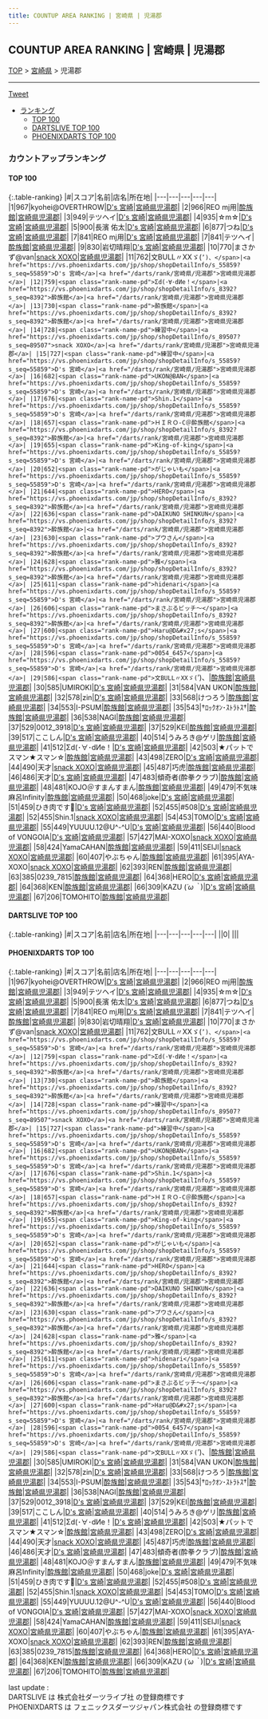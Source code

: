 ```yaml
---
title: COUNTUP AREA RANKING | 宮崎県 | 児湯郡
---
```

## COUNTUP AREA RANKING | 宮崎県 | 児湯郡

[TOP](/darts/rank/) > [宮崎県](/darts/rank/宮崎県/) > 児湯郡

___

<a href="https://twitter.com/share?ref_src=twsrc%5Etfw" data-text="COUNTUP AREA RANKING | 宮崎県児湯郡" class="twitter-share-button" data-hashtags="DARTSLIVE,PHOENIXDARTS,darts,ダーツ" data-show-count="false">Tweet</a>

* [ランキング](#カウントアップランキング)
    * [TOP 100](#top-100)
    * [DARTSLIVE TOP 100](#dartslive-top-100)
    * [PHOENIXDARTS TOP 100](#phoenixdarts-top-100)

### カウントアップランキング

#### TOP 100



{:.table-ranking}
|#|スコア|名前|店名|所在地|
|---|---|---|---|---|
|1|967|<span class="rank-name-pd">kyohei@OVERTHROW</span>|<a href="https://vs.phoenixdarts.com/jp/shop/shopDetailInfo/s_55859?s_seq=55859">D's 宮崎</a>|<a href="/darts/rank/宮崎県/児湯郡">宮崎県児湯郡</a>|
|2|966|<span class="rank-name-pd">REO mj用</span>|<a href="https://vs.phoenixdarts.com/jp/shop/shopDetailInfo/s_8392?s_seq=8392">酔族館</a>|<a href="/darts/rank/宮崎県/児湯郡">宮崎県児湯郡</a>|
|3|949|<span class="rank-name-pd">テツヘイ</span>|<a href="https://vs.phoenixdarts.com/jp/shop/shopDetailInfo/s_55859?s_seq=55859">D's 宮崎</a>|<a href="/darts/rank/宮崎県/児湯郡">宮崎県児湯郡</a>|
|4|935|<span class="rank-name-pd">☆m☆</span>|<a href="https://vs.phoenixdarts.com/jp/shop/shopDetailInfo/s_55859?s_seq=55859">D's 宮崎</a>|<a href="/darts/rank/宮崎県/児湯郡">宮崎県児湯郡</a>|
|5|900|<span class="rank-name-pd">長濱 佑太</span>|<a href="https://vs.phoenixdarts.com/jp/shop/shopDetailInfo/s_55859?s_seq=55859">D's 宮崎</a>|<a href="/darts/rank/宮崎県/児湯郡">宮崎県児湯郡</a>|
|6|877|<span class="rank-name-pd">つね</span>|<a href="https://vs.phoenixdarts.com/jp/shop/shopDetailInfo/s_55859?s_seq=55859">D's 宮崎</a>|<a href="/darts/rank/宮崎県/児湯郡">宮崎県児湯郡</a>|
|7|841|<span class="rank-name-pd">REO mj用</span>|<a href="https://vs.phoenixdarts.com/jp/shop/shopDetailInfo/s_55859?s_seq=55859">D's 宮崎</a>|<a href="/darts/rank/宮崎県/児湯郡">宮崎県児湯郡</a>|
|7|841|<span class="rank-name-pd">テツヘイ</span>|<a href="https://vs.phoenixdarts.com/jp/shop/shopDetailInfo/s_8392?s_seq=8392">酔族館</a>|<a href="/darts/rank/宮崎県/児湯郡">宮崎県児湯郡</a>|
|9|830|<span class="rank-name-pd">岩切晴翔</span>|<a href="https://vs.phoenixdarts.com/jp/shop/shopDetailInfo/s_55859?s_seq=55859">D's 宮崎</a>|<a href="/darts/rank/宮崎県/児湯郡">宮崎県児湯郡</a>|
|10|770|<span class="rank-name-pd">まさかず@van</span>|<a href="https://vs.phoenixdarts.com/jp/shop/shopDetailInfo/s_89507?s_seq=89507">snack XOXO</a>|<a href="/darts/rank/宮崎県/児湯郡">宮崎県児湯郡</a>|
|11|762|<span class="rank-name-pd">文BULL〃XXゞ(`’)、</span>|<a href="https://vs.phoenixdarts.com/jp/shop/shopDetailInfo/s_55859?s_seq=55859">D's 宮崎</a>|<a href="/darts/rank/宮崎県/児湯郡">宮崎県児湯郡</a>|
|12|759|<span class="rank-name-pd">Σd(･∀･dИе！</span>|<a href="https://vs.phoenixdarts.com/jp/shop/shopDetailInfo/s_8392?s_seq=8392">酔族館</a>|<a href="/darts/rank/宮崎県/児湯郡">宮崎県児湯郡</a>|
|13|730|<span class="rank-name-pd">酔族館</span>|<a href="https://vs.phoenixdarts.com/jp/shop/shopDetailInfo/s_8392?s_seq=8392">酔族館</a>|<a href="/darts/rank/宮崎県/児湯郡">宮崎県児湯郡</a>|
|14|728|<span class="rank-name-pd">練習中</span>|<a href="https://vs.phoenixdarts.com/jp/shop/shopDetailInfo/s_89507?s_seq=89507">snack XOXO</a>|<a href="/darts/rank/宮崎県/児湯郡">宮崎県児湯郡</a>|
|15|727|<span class="rank-name-pd">練習中</span>|<a href="https://vs.phoenixdarts.com/jp/shop/shopDetailInfo/s_55859?s_seq=55859">D's 宮崎</a>|<a href="/darts/rank/宮崎県/児湯郡">宮崎県児湯郡</a>|
|16|682|<span class="rank-name-pd">UKON@BAN</span>|<a href="https://vs.phoenixdarts.com/jp/shop/shopDetailInfo/s_55859?s_seq=55859">D's 宮崎</a>|<a href="/darts/rank/宮崎県/児湯郡">宮崎県児湯郡</a>|
|17|676|<span class="rank-name-pd">Shin.1</span>|<a href="https://vs.phoenixdarts.com/jp/shop/shopDetailInfo/s_55859?s_seq=55859">D's 宮崎</a>|<a href="/darts/rank/宮崎県/児湯郡">宮崎県児湯郡</a>|
|18|657|<span class="rank-name-pd">ＨＩＲＯ-С＠酔族館</span>|<a href="https://vs.phoenixdarts.com/jp/shop/shopDetailInfo/s_8392?s_seq=8392">酔族館</a>|<a href="/darts/rank/宮崎県/児湯郡">宮崎県児湯郡</a>|
|19|655|<span class="rank-name-pd">King-of-king</span>|<a href="https://vs.phoenixdarts.com/jp/shop/shopDetailInfo/s_55859?s_seq=55859">D's 宮崎</a>|<a href="/darts/rank/宮崎県/児湯郡">宮崎県児湯郡</a>|
|20|652|<span class="rank-name-pd">がじゃいも</span>|<a href="https://vs.phoenixdarts.com/jp/shop/shopDetailInfo/s_55859?s_seq=55859">D's 宮崎</a>|<a href="/darts/rank/宮崎県/児湯郡">宮崎県児湯郡</a>|
|21|644|<span class="rank-name-pd">HERO</span>|<a href="https://vs.phoenixdarts.com/jp/shop/shopDetailInfo/s_8392?s_seq=8392">酔族館</a>|<a href="/darts/rank/宮崎県/児湯郡">宮崎県児湯郡</a>|
|22|636|<span class="rank-name-pd">DAIKUNO SHINKUN</span>|<a href="https://vs.phoenixdarts.com/jp/shop/shopDetailInfo/s_8392?s_seq=8392">酔族館</a>|<a href="/darts/rank/宮崎県/児湯郡">宮崎県児湯郡</a>|
|23|630|<span class="rank-name-pd">プウさん</span>|<a href="https://vs.phoenixdarts.com/jp/shop/shopDetailInfo/s_8392?s_seq=8392">酔族館</a>|<a href="/darts/rank/宮崎県/児湯郡">宮崎県児湯郡</a>|
|24|628|<span class="rank-name-pd">雅</span>|<a href="https://vs.phoenixdarts.com/jp/shop/shopDetailInfo/s_8392?s_seq=8392">酔族館</a>|<a href="/darts/rank/宮崎県/児湯郡">宮崎県児湯郡</a>|
|25|611|<span class="rank-name-pd">hidenari</span>|<a href="https://vs.phoenixdarts.com/jp/shop/shopDetailInfo/s_55859?s_seq=55859">D's 宮崎</a>|<a href="/darts/rank/宮崎県/児湯郡">宮崎県児湯郡</a>|
|26|606|<span class="rank-name-pd">まさぶるビッチ～</span>|<a href="https://vs.phoenixdarts.com/jp/shop/shopDetailInfo/s_8392?s_seq=8392">酔族館</a>|<a href="/darts/rank/宮崎県/児湯郡">宮崎県児湯郡</a>|
|27|600|<span class="rank-name-pd">Haru@D&#x27;s</span>|<a href="https://vs.phoenixdarts.com/jp/shop/shopDetailInfo/s_55859?s_seq=55859">D's 宮崎</a>|<a href="/darts/rank/宮崎県/児湯郡">宮崎県児湯郡</a>|
|28|596|<span class="rank-name-pd">0054_6457</span>|<a href="https://vs.phoenixdarts.com/jp/shop/shopDetailInfo/s_55859?s_seq=55859">D's 宮崎</a>|<a href="/darts/rank/宮崎県/児湯郡">宮崎県児湯郡</a>|
|29|586|<span class="rank-name-pd">文BULL〃XXゞ(`’)、</span>|<a href="https://vs.phoenixdarts.com/jp/shop/shopDetailInfo/s_8392?s_seq=8392">酔族館</a>|<a href="/darts/rank/宮崎県/児湯郡">宮崎県児湯郡</a>|
|30|585|<span class="rank-name-pd">UMIROKI</span>|<a href="https://vs.phoenixdarts.com/jp/shop/shopDetailInfo/s_55859?s_seq=55859">D's 宮崎</a>|<a href="/darts/rank/宮崎県/児湯郡">宮崎県児湯郡</a>|
|31|584|<span class="rank-name-pd">VAN UKON</span>|<a href="https://vs.phoenixdarts.com/jp/shop/shopDetailInfo/s_8392?s_seq=8392">酔族館</a>|<a href="/darts/rank/宮崎県/児湯郡">宮崎県児湯郡</a>|
|32|578|<span class="rank-name-pd">zin</span>|<a href="https://vs.phoenixdarts.com/jp/shop/shopDetailInfo/s_55859?s_seq=55859">D's 宮崎</a>|<a href="/darts/rank/宮崎県/児湯郡">宮崎県児湯郡</a>|
|33|568|<span class="rank-name-pd">けつろう</span>|<a href="https://vs.phoenixdarts.com/jp/shop/shopDetailInfo/s_8392?s_seq=8392">酔族館</a>|<a href="/darts/rank/宮崎県/児湯郡">宮崎県児湯郡</a>|
|34|553|<span class="rank-name-pd">I-PSUM</span>|<a href="https://vs.phoenixdarts.com/jp/shop/shopDetailInfo/s_8392?s_seq=8392">酔族館</a>|<a href="/darts/rank/宮崎県/児湯郡">宮崎県児湯郡</a>|
|35|543|<span class="rank-name-pd">†ﾛｯｸｵﾝ･ｽﾄﾗﾄｽ†</span>|<a href="https://vs.phoenixdarts.com/jp/shop/shopDetailInfo/s_8392?s_seq=8392">酔族館</a>|<a href="/darts/rank/宮崎県/児湯郡">宮崎県児湯郡</a>|
|36|538|<span class="rank-name-pd">NAGI</span>|<a href="https://vs.phoenixdarts.com/jp/shop/shopDetailInfo/s_8392?s_seq=8392">酔族館</a>|<a href="/darts/rank/宮崎県/児湯郡">宮崎県児湯郡</a>|
|37|529|<span class="rank-name-pd">0012_3918</span>|<a href="https://vs.phoenixdarts.com/jp/shop/shopDetailInfo/s_55859?s_seq=55859">D's 宮崎</a>|<a href="/darts/rank/宮崎県/児湯郡">宮崎県児湯郡</a>|
|37|529|<span class="rank-name-pd">KEI</span>|<a href="https://vs.phoenixdarts.com/jp/shop/shopDetailInfo/s_8392?s_seq=8392">酔族館</a>|<a href="/darts/rank/宮崎県/児湯郡">宮崎県児湯郡</a>|
|39|517|<span class="rank-name-pd">ここしん</span>|<a href="https://vs.phoenixdarts.com/jp/shop/shopDetailInfo/s_55859?s_seq=55859">D's 宮崎</a>|<a href="/darts/rank/宮崎県/児湯郡">宮崎県児湯郡</a>|
|40|514|<span class="rank-name-pd">うみろき@ゲリ</span>|<a href="https://vs.phoenixdarts.com/jp/shop/shopDetailInfo/s_8392?s_seq=8392">酔族館</a>|<a href="/darts/rank/宮崎県/児湯郡">宮崎県児湯郡</a>|
|41|512|<span class="rank-name-pd">Σd(･∀･dИе！</span>|<a href="https://vs.phoenixdarts.com/jp/shop/shopDetailInfo/s_55859?s_seq=55859">D's 宮崎</a>|<a href="/darts/rank/宮崎県/児湯郡">宮崎県児湯郡</a>|
|42|503|<span class="rank-name-pd">★パットでスマン★スマン☆</span>|<a href="https://vs.phoenixdarts.com/jp/shop/shopDetailInfo/s_8392?s_seq=8392">酔族館</a>|<a href="/darts/rank/宮崎県/児湯郡">宮崎県児湯郡</a>|
|43|498|<span class="rank-name-pd">ZERO</span>|<a href="https://vs.phoenixdarts.com/jp/shop/shopDetailInfo/s_55859?s_seq=55859">D's 宮崎</a>|<a href="/darts/rank/宮崎県/児湯郡">宮崎県児湯郡</a>|
|44|490|<span class="rank-name-pd">天才</span>|<a href="https://vs.phoenixdarts.com/jp/shop/shopDetailInfo/s_89507?s_seq=89507">snack XOXO</a>|<a href="/darts/rank/宮崎県/児湯郡">宮崎県児湯郡</a>|
|45|487|<span class="rank-name-pd">巧虎</span>|<a href="https://vs.phoenixdarts.com/jp/shop/shopDetailInfo/s_8392?s_seq=8392">酔族館</a>|<a href="/darts/rank/宮崎県/児湯郡">宮崎県児湯郡</a>|
|46|486|<span class="rank-name-pd">天才</span>|<a href="https://vs.phoenixdarts.com/jp/shop/shopDetailInfo/s_55859?s_seq=55859">D's 宮崎</a>|<a href="/darts/rank/宮崎県/児湯郡">宮崎県児湯郡</a>|
|47|483|<span class="rank-name-pd">傾奇者(酔拳クラブ)</span>|<a href="https://vs.phoenixdarts.com/jp/shop/shopDetailInfo/s_8392?s_seq=8392">酔族館</a>|<a href="/darts/rank/宮崎県/児湯郡">宮崎県児湯郡</a>|
|48|481|<span class="rank-name-pd">KOJO＠すまんすまん</span>|<a href="https://vs.phoenixdarts.com/jp/shop/shopDetailInfo/s_8392?s_seq=8392">酔族館</a>|<a href="/darts/rank/宮崎県/児湯郡">宮崎県児湯郡</a>|
|49|479|<span class="rank-name-pd">不気味麻呂Infinity</span>|<a href="https://vs.phoenixdarts.com/jp/shop/shopDetailInfo/s_8392?s_seq=8392">酔族館</a>|<a href="/darts/rank/宮崎県/児湯郡">宮崎県児湯郡</a>|
|50|468|<span class="rank-name-pd">joke</span>|<a href="https://vs.phoenixdarts.com/jp/shop/shopDetailInfo/s_55859?s_seq=55859">D's 宮崎</a>|<a href="/darts/rank/宮崎県/児湯郡">宮崎県児湯郡</a>|
|51|459|<span class="rank-name-pd">ひき肉です🥹</span>|<a href="https://vs.phoenixdarts.com/jp/shop/shopDetailInfo/s_55859?s_seq=55859">D's 宮崎</a>|<a href="/darts/rank/宮崎県/児湯郡">宮崎県児湯郡</a>|
|52|455|<span class="rank-name-pd">#508</span>|<a href="https://vs.phoenixdarts.com/jp/shop/shopDetailInfo/s_55859?s_seq=55859">D's 宮崎</a>|<a href="/darts/rank/宮崎県/児湯郡">宮崎県児湯郡</a>|
|52|455|<span class="rank-name-pd">Shin.1</span>|<a href="https://vs.phoenixdarts.com/jp/shop/shopDetailInfo/s_89507?s_seq=89507">snack XOXO</a>|<a href="/darts/rank/宮崎県/児湯郡">宮崎県児湯郡</a>|
|54|453|<span class="rank-name-pd">T0MO</span>|<a href="https://vs.phoenixdarts.com/jp/shop/shopDetailInfo/s_55859?s_seq=55859">D's 宮崎</a>|<a href="/darts/rank/宮崎県/児湯郡">宮崎県児湯郡</a>|
|55|449|<span class="rank-name-pd">YUUUU.12@U^-^U</span>|<a href="https://vs.phoenixdarts.com/jp/shop/shopDetailInfo/s_55859?s_seq=55859">D's 宮崎</a>|<a href="/darts/rank/宮崎県/児湯郡">宮崎県児湯郡</a>|
|56|440|<span class="rank-name-pd">Blood of VONGOIA</span>|<a href="https://vs.phoenixdarts.com/jp/shop/shopDetailInfo/s_55859?s_seq=55859">D's 宮崎</a>|<a href="/darts/rank/宮崎県/児湯郡">宮崎県児湯郡</a>|
|57|427|<span class="rank-name-pd">MAI-XOXO</span>|<a href="https://vs.phoenixdarts.com/jp/shop/shopDetailInfo/s_89507?s_seq=89507">snack XOXO</a>|<a href="/darts/rank/宮崎県/児湯郡">宮崎県児湯郡</a>|
|58|424|<span class="rank-name-pd">YamaCAHAN</span>|<a href="https://vs.phoenixdarts.com/jp/shop/shopDetailInfo/s_8392?s_seq=8392">酔族館</a>|<a href="/darts/rank/宮崎県/児湯郡">宮崎県児湯郡</a>|
|59|411|<span class="rank-name-pd">SEIJI</span>|<a href="https://vs.phoenixdarts.com/jp/shop/shopDetailInfo/s_89507?s_seq=89507">snack XOXO</a>|<a href="/darts/rank/宮崎県/児湯郡">宮崎県児湯郡</a>|
|60|407|<span class="rank-name-pd">やぶちゃん</span>|<a href="https://vs.phoenixdarts.com/jp/shop/shopDetailInfo/s_8392?s_seq=8392">酔族館</a>|<a href="/darts/rank/宮崎県/児湯郡">宮崎県児湯郡</a>|
|61|395|<span class="rank-name-pd">AYA-XOXO</span>|<a href="https://vs.phoenixdarts.com/jp/shop/shopDetailInfo/s_89507?s_seq=89507">snack XOXO</a>|<a href="/darts/rank/宮崎県/児湯郡">宮崎県児湯郡</a>|
|62|393|<span class="rank-name-pd">REN</span>|<a href="https://vs.phoenixdarts.com/jp/shop/shopDetailInfo/s_8392?s_seq=8392">酔族館</a>|<a href="/darts/rank/宮崎県/児湯郡">宮崎県児湯郡</a>|
|63|385|<span class="rank-name-pd">0239_7815</span>|<a href="https://vs.phoenixdarts.com/jp/shop/shopDetailInfo/s_8392?s_seq=8392">酔族館</a>|<a href="/darts/rank/宮崎県/児湯郡">宮崎県児湯郡</a>|
|64|368|<span class="rank-name-pd">HERO</span>|<a href="https://vs.phoenixdarts.com/jp/shop/shopDetailInfo/s_55859?s_seq=55859">D's 宮崎</a>|<a href="/darts/rank/宮崎県/児湯郡">宮崎県児湯郡</a>|
|64|368|<span class="rank-name-pd">KEN</span>|<a href="https://vs.phoenixdarts.com/jp/shop/shopDetailInfo/s_8392?s_seq=8392">酔族館</a>|<a href="/darts/rank/宮崎県/児湯郡">宮崎県児湯郡</a>|
|66|309|<span class="rank-name-pd">KAZU (*´ω｀*)</span>|<a href="https://vs.phoenixdarts.com/jp/shop/shopDetailInfo/s_55859?s_seq=55859">D's 宮崎</a>|<a href="/darts/rank/宮崎県/児湯郡">宮崎県児湯郡</a>|
|67|206|<span class="rank-name-pd">TOMOHITO</span>|<a href="https://vs.phoenixdarts.com/jp/shop/shopDetailInfo/s_8392?s_seq=8392">酔族館</a>|<a href="/darts/rank/宮崎県/児湯郡">宮崎県児湯郡</a>|


#### DARTSLIVE TOP 100



{:.table-ranking}
|#|スコア|名前|店名|所在地|
|---|---|---|---|---|
||0|<span class="rank-name-dl"> </span>|<a href=""></a>|<a href="/darts/rank//"></a>|


#### PHOENIXDARTS TOP 100



{:.table-ranking}
|#|スコア|名前|店名|所在地|
|---|---|---|---|---|
|1|967|<span class="rank-name-pd">kyohei@OVERTHROW</span>|<a href="https://vs.phoenixdarts.com/jp/shop/shopDetailInfo/s_55859?s_seq=55859">D's 宮崎</a>|<a href="/darts/rank/宮崎県/児湯郡">宮崎県児湯郡</a>|
|2|966|<span class="rank-name-pd">REO mj用</span>|<a href="https://vs.phoenixdarts.com/jp/shop/shopDetailInfo/s_8392?s_seq=8392">酔族館</a>|<a href="/darts/rank/宮崎県/児湯郡">宮崎県児湯郡</a>|
|3|949|<span class="rank-name-pd">テツヘイ</span>|<a href="https://vs.phoenixdarts.com/jp/shop/shopDetailInfo/s_55859?s_seq=55859">D's 宮崎</a>|<a href="/darts/rank/宮崎県/児湯郡">宮崎県児湯郡</a>|
|4|935|<span class="rank-name-pd">☆m☆</span>|<a href="https://vs.phoenixdarts.com/jp/shop/shopDetailInfo/s_55859?s_seq=55859">D's 宮崎</a>|<a href="/darts/rank/宮崎県/児湯郡">宮崎県児湯郡</a>|
|5|900|<span class="rank-name-pd">長濱 佑太</span>|<a href="https://vs.phoenixdarts.com/jp/shop/shopDetailInfo/s_55859?s_seq=55859">D's 宮崎</a>|<a href="/darts/rank/宮崎県/児湯郡">宮崎県児湯郡</a>|
|6|877|<span class="rank-name-pd">つね</span>|<a href="https://vs.phoenixdarts.com/jp/shop/shopDetailInfo/s_55859?s_seq=55859">D's 宮崎</a>|<a href="/darts/rank/宮崎県/児湯郡">宮崎県児湯郡</a>|
|7|841|<span class="rank-name-pd">REO mj用</span>|<a href="https://vs.phoenixdarts.com/jp/shop/shopDetailInfo/s_55859?s_seq=55859">D's 宮崎</a>|<a href="/darts/rank/宮崎県/児湯郡">宮崎県児湯郡</a>|
|7|841|<span class="rank-name-pd">テツヘイ</span>|<a href="https://vs.phoenixdarts.com/jp/shop/shopDetailInfo/s_8392?s_seq=8392">酔族館</a>|<a href="/darts/rank/宮崎県/児湯郡">宮崎県児湯郡</a>|
|9|830|<span class="rank-name-pd">岩切晴翔</span>|<a href="https://vs.phoenixdarts.com/jp/shop/shopDetailInfo/s_55859?s_seq=55859">D's 宮崎</a>|<a href="/darts/rank/宮崎県/児湯郡">宮崎県児湯郡</a>|
|10|770|<span class="rank-name-pd">まさかず@van</span>|<a href="https://vs.phoenixdarts.com/jp/shop/shopDetailInfo/s_89507?s_seq=89507">snack XOXO</a>|<a href="/darts/rank/宮崎県/児湯郡">宮崎県児湯郡</a>|
|11|762|<span class="rank-name-pd">文BULL〃XXゞ(`’)、</span>|<a href="https://vs.phoenixdarts.com/jp/shop/shopDetailInfo/s_55859?s_seq=55859">D's 宮崎</a>|<a href="/darts/rank/宮崎県/児湯郡">宮崎県児湯郡</a>|
|12|759|<span class="rank-name-pd">Σd(･∀･dИе！</span>|<a href="https://vs.phoenixdarts.com/jp/shop/shopDetailInfo/s_8392?s_seq=8392">酔族館</a>|<a href="/darts/rank/宮崎県/児湯郡">宮崎県児湯郡</a>|
|13|730|<span class="rank-name-pd">酔族館</span>|<a href="https://vs.phoenixdarts.com/jp/shop/shopDetailInfo/s_8392?s_seq=8392">酔族館</a>|<a href="/darts/rank/宮崎県/児湯郡">宮崎県児湯郡</a>|
|14|728|<span class="rank-name-pd">練習中</span>|<a href="https://vs.phoenixdarts.com/jp/shop/shopDetailInfo/s_89507?s_seq=89507">snack XOXO</a>|<a href="/darts/rank/宮崎県/児湯郡">宮崎県児湯郡</a>|
|15|727|<span class="rank-name-pd">練習中</span>|<a href="https://vs.phoenixdarts.com/jp/shop/shopDetailInfo/s_55859?s_seq=55859">D's 宮崎</a>|<a href="/darts/rank/宮崎県/児湯郡">宮崎県児湯郡</a>|
|16|682|<span class="rank-name-pd">UKON@BAN</span>|<a href="https://vs.phoenixdarts.com/jp/shop/shopDetailInfo/s_55859?s_seq=55859">D's 宮崎</a>|<a href="/darts/rank/宮崎県/児湯郡">宮崎県児湯郡</a>|
|17|676|<span class="rank-name-pd">Shin.1</span>|<a href="https://vs.phoenixdarts.com/jp/shop/shopDetailInfo/s_55859?s_seq=55859">D's 宮崎</a>|<a href="/darts/rank/宮崎県/児湯郡">宮崎県児湯郡</a>|
|18|657|<span class="rank-name-pd">ＨＩＲＯ-С＠酔族館</span>|<a href="https://vs.phoenixdarts.com/jp/shop/shopDetailInfo/s_8392?s_seq=8392">酔族館</a>|<a href="/darts/rank/宮崎県/児湯郡">宮崎県児湯郡</a>|
|19|655|<span class="rank-name-pd">King-of-king</span>|<a href="https://vs.phoenixdarts.com/jp/shop/shopDetailInfo/s_55859?s_seq=55859">D's 宮崎</a>|<a href="/darts/rank/宮崎県/児湯郡">宮崎県児湯郡</a>|
|20|652|<span class="rank-name-pd">がじゃいも</span>|<a href="https://vs.phoenixdarts.com/jp/shop/shopDetailInfo/s_55859?s_seq=55859">D's 宮崎</a>|<a href="/darts/rank/宮崎県/児湯郡">宮崎県児湯郡</a>|
|21|644|<span class="rank-name-pd">HERO</span>|<a href="https://vs.phoenixdarts.com/jp/shop/shopDetailInfo/s_8392?s_seq=8392">酔族館</a>|<a href="/darts/rank/宮崎県/児湯郡">宮崎県児湯郡</a>|
|22|636|<span class="rank-name-pd">DAIKUNO SHINKUN</span>|<a href="https://vs.phoenixdarts.com/jp/shop/shopDetailInfo/s_8392?s_seq=8392">酔族館</a>|<a href="/darts/rank/宮崎県/児湯郡">宮崎県児湯郡</a>|
|23|630|<span class="rank-name-pd">プウさん</span>|<a href="https://vs.phoenixdarts.com/jp/shop/shopDetailInfo/s_8392?s_seq=8392">酔族館</a>|<a href="/darts/rank/宮崎県/児湯郡">宮崎県児湯郡</a>|
|24|628|<span class="rank-name-pd">雅</span>|<a href="https://vs.phoenixdarts.com/jp/shop/shopDetailInfo/s_8392?s_seq=8392">酔族館</a>|<a href="/darts/rank/宮崎県/児湯郡">宮崎県児湯郡</a>|
|25|611|<span class="rank-name-pd">hidenari</span>|<a href="https://vs.phoenixdarts.com/jp/shop/shopDetailInfo/s_55859?s_seq=55859">D's 宮崎</a>|<a href="/darts/rank/宮崎県/児湯郡">宮崎県児湯郡</a>|
|26|606|<span class="rank-name-pd">まさぶるビッチ～</span>|<a href="https://vs.phoenixdarts.com/jp/shop/shopDetailInfo/s_8392?s_seq=8392">酔族館</a>|<a href="/darts/rank/宮崎県/児湯郡">宮崎県児湯郡</a>|
|27|600|<span class="rank-name-pd">Haru@D&#x27;s</span>|<a href="https://vs.phoenixdarts.com/jp/shop/shopDetailInfo/s_55859?s_seq=55859">D's 宮崎</a>|<a href="/darts/rank/宮崎県/児湯郡">宮崎県児湯郡</a>|
|28|596|<span class="rank-name-pd">0054_6457</span>|<a href="https://vs.phoenixdarts.com/jp/shop/shopDetailInfo/s_55859?s_seq=55859">D's 宮崎</a>|<a href="/darts/rank/宮崎県/児湯郡">宮崎県児湯郡</a>|
|29|586|<span class="rank-name-pd">文BULL〃XXゞ(`’)、</span>|<a href="https://vs.phoenixdarts.com/jp/shop/shopDetailInfo/s_8392?s_seq=8392">酔族館</a>|<a href="/darts/rank/宮崎県/児湯郡">宮崎県児湯郡</a>|
|30|585|<span class="rank-name-pd">UMIROKI</span>|<a href="https://vs.phoenixdarts.com/jp/shop/shopDetailInfo/s_55859?s_seq=55859">D's 宮崎</a>|<a href="/darts/rank/宮崎県/児湯郡">宮崎県児湯郡</a>|
|31|584|<span class="rank-name-pd">VAN UKON</span>|<a href="https://vs.phoenixdarts.com/jp/shop/shopDetailInfo/s_8392?s_seq=8392">酔族館</a>|<a href="/darts/rank/宮崎県/児湯郡">宮崎県児湯郡</a>|
|32|578|<span class="rank-name-pd">zin</span>|<a href="https://vs.phoenixdarts.com/jp/shop/shopDetailInfo/s_55859?s_seq=55859">D's 宮崎</a>|<a href="/darts/rank/宮崎県/児湯郡">宮崎県児湯郡</a>|
|33|568|<span class="rank-name-pd">けつろう</span>|<a href="https://vs.phoenixdarts.com/jp/shop/shopDetailInfo/s_8392?s_seq=8392">酔族館</a>|<a href="/darts/rank/宮崎県/児湯郡">宮崎県児湯郡</a>|
|34|553|<span class="rank-name-pd">I-PSUM</span>|<a href="https://vs.phoenixdarts.com/jp/shop/shopDetailInfo/s_8392?s_seq=8392">酔族館</a>|<a href="/darts/rank/宮崎県/児湯郡">宮崎県児湯郡</a>|
|35|543|<span class="rank-name-pd">†ﾛｯｸｵﾝ･ｽﾄﾗﾄｽ†</span>|<a href="https://vs.phoenixdarts.com/jp/shop/shopDetailInfo/s_8392?s_seq=8392">酔族館</a>|<a href="/darts/rank/宮崎県/児湯郡">宮崎県児湯郡</a>|
|36|538|<span class="rank-name-pd">NAGI</span>|<a href="https://vs.phoenixdarts.com/jp/shop/shopDetailInfo/s_8392?s_seq=8392">酔族館</a>|<a href="/darts/rank/宮崎県/児湯郡">宮崎県児湯郡</a>|
|37|529|<span class="rank-name-pd">0012_3918</span>|<a href="https://vs.phoenixdarts.com/jp/shop/shopDetailInfo/s_55859?s_seq=55859">D's 宮崎</a>|<a href="/darts/rank/宮崎県/児湯郡">宮崎県児湯郡</a>|
|37|529|<span class="rank-name-pd">KEI</span>|<a href="https://vs.phoenixdarts.com/jp/shop/shopDetailInfo/s_8392?s_seq=8392">酔族館</a>|<a href="/darts/rank/宮崎県/児湯郡">宮崎県児湯郡</a>|
|39|517|<span class="rank-name-pd">ここしん</span>|<a href="https://vs.phoenixdarts.com/jp/shop/shopDetailInfo/s_55859?s_seq=55859">D's 宮崎</a>|<a href="/darts/rank/宮崎県/児湯郡">宮崎県児湯郡</a>|
|40|514|<span class="rank-name-pd">うみろき@ゲリ</span>|<a href="https://vs.phoenixdarts.com/jp/shop/shopDetailInfo/s_8392?s_seq=8392">酔族館</a>|<a href="/darts/rank/宮崎県/児湯郡">宮崎県児湯郡</a>|
|41|512|<span class="rank-name-pd">Σd(･∀･dИе！</span>|<a href="https://vs.phoenixdarts.com/jp/shop/shopDetailInfo/s_55859?s_seq=55859">D's 宮崎</a>|<a href="/darts/rank/宮崎県/児湯郡">宮崎県児湯郡</a>|
|42|503|<span class="rank-name-pd">★パットでスマン★スマン☆</span>|<a href="https://vs.phoenixdarts.com/jp/shop/shopDetailInfo/s_8392?s_seq=8392">酔族館</a>|<a href="/darts/rank/宮崎県/児湯郡">宮崎県児湯郡</a>|
|43|498|<span class="rank-name-pd">ZERO</span>|<a href="https://vs.phoenixdarts.com/jp/shop/shopDetailInfo/s_55859?s_seq=55859">D's 宮崎</a>|<a href="/darts/rank/宮崎県/児湯郡">宮崎県児湯郡</a>|
|44|490|<span class="rank-name-pd">天才</span>|<a href="https://vs.phoenixdarts.com/jp/shop/shopDetailInfo/s_89507?s_seq=89507">snack XOXO</a>|<a href="/darts/rank/宮崎県/児湯郡">宮崎県児湯郡</a>|
|45|487|<span class="rank-name-pd">巧虎</span>|<a href="https://vs.phoenixdarts.com/jp/shop/shopDetailInfo/s_8392?s_seq=8392">酔族館</a>|<a href="/darts/rank/宮崎県/児湯郡">宮崎県児湯郡</a>|
|46|486|<span class="rank-name-pd">天才</span>|<a href="https://vs.phoenixdarts.com/jp/shop/shopDetailInfo/s_55859?s_seq=55859">D's 宮崎</a>|<a href="/darts/rank/宮崎県/児湯郡">宮崎県児湯郡</a>|
|47|483|<span class="rank-name-pd">傾奇者(酔拳クラブ)</span>|<a href="https://vs.phoenixdarts.com/jp/shop/shopDetailInfo/s_8392?s_seq=8392">酔族館</a>|<a href="/darts/rank/宮崎県/児湯郡">宮崎県児湯郡</a>|
|48|481|<span class="rank-name-pd">KOJO＠すまんすまん</span>|<a href="https://vs.phoenixdarts.com/jp/shop/shopDetailInfo/s_8392?s_seq=8392">酔族館</a>|<a href="/darts/rank/宮崎県/児湯郡">宮崎県児湯郡</a>|
|49|479|<span class="rank-name-pd">不気味麻呂Infinity</span>|<a href="https://vs.phoenixdarts.com/jp/shop/shopDetailInfo/s_8392?s_seq=8392">酔族館</a>|<a href="/darts/rank/宮崎県/児湯郡">宮崎県児湯郡</a>|
|50|468|<span class="rank-name-pd">joke</span>|<a href="https://vs.phoenixdarts.com/jp/shop/shopDetailInfo/s_55859?s_seq=55859">D's 宮崎</a>|<a href="/darts/rank/宮崎県/児湯郡">宮崎県児湯郡</a>|
|51|459|<span class="rank-name-pd">ひき肉です🥹</span>|<a href="https://vs.phoenixdarts.com/jp/shop/shopDetailInfo/s_55859?s_seq=55859">D's 宮崎</a>|<a href="/darts/rank/宮崎県/児湯郡">宮崎県児湯郡</a>|
|52|455|<span class="rank-name-pd">#508</span>|<a href="https://vs.phoenixdarts.com/jp/shop/shopDetailInfo/s_55859?s_seq=55859">D's 宮崎</a>|<a href="/darts/rank/宮崎県/児湯郡">宮崎県児湯郡</a>|
|52|455|<span class="rank-name-pd">Shin.1</span>|<a href="https://vs.phoenixdarts.com/jp/shop/shopDetailInfo/s_89507?s_seq=89507">snack XOXO</a>|<a href="/darts/rank/宮崎県/児湯郡">宮崎県児湯郡</a>|
|54|453|<span class="rank-name-pd">T0MO</span>|<a href="https://vs.phoenixdarts.com/jp/shop/shopDetailInfo/s_55859?s_seq=55859">D's 宮崎</a>|<a href="/darts/rank/宮崎県/児湯郡">宮崎県児湯郡</a>|
|55|449|<span class="rank-name-pd">YUUUU.12@U^-^U</span>|<a href="https://vs.phoenixdarts.com/jp/shop/shopDetailInfo/s_55859?s_seq=55859">D's 宮崎</a>|<a href="/darts/rank/宮崎県/児湯郡">宮崎県児湯郡</a>|
|56|440|<span class="rank-name-pd">Blood of VONGOIA</span>|<a href="https://vs.phoenixdarts.com/jp/shop/shopDetailInfo/s_55859?s_seq=55859">D's 宮崎</a>|<a href="/darts/rank/宮崎県/児湯郡">宮崎県児湯郡</a>|
|57|427|<span class="rank-name-pd">MAI-XOXO</span>|<a href="https://vs.phoenixdarts.com/jp/shop/shopDetailInfo/s_89507?s_seq=89507">snack XOXO</a>|<a href="/darts/rank/宮崎県/児湯郡">宮崎県児湯郡</a>|
|58|424|<span class="rank-name-pd">YamaCAHAN</span>|<a href="https://vs.phoenixdarts.com/jp/shop/shopDetailInfo/s_8392?s_seq=8392">酔族館</a>|<a href="/darts/rank/宮崎県/児湯郡">宮崎県児湯郡</a>|
|59|411|<span class="rank-name-pd">SEIJI</span>|<a href="https://vs.phoenixdarts.com/jp/shop/shopDetailInfo/s_89507?s_seq=89507">snack XOXO</a>|<a href="/darts/rank/宮崎県/児湯郡">宮崎県児湯郡</a>|
|60|407|<span class="rank-name-pd">やぶちゃん</span>|<a href="https://vs.phoenixdarts.com/jp/shop/shopDetailInfo/s_8392?s_seq=8392">酔族館</a>|<a href="/darts/rank/宮崎県/児湯郡">宮崎県児湯郡</a>|
|61|395|<span class="rank-name-pd">AYA-XOXO</span>|<a href="https://vs.phoenixdarts.com/jp/shop/shopDetailInfo/s_89507?s_seq=89507">snack XOXO</a>|<a href="/darts/rank/宮崎県/児湯郡">宮崎県児湯郡</a>|
|62|393|<span class="rank-name-pd">REN</span>|<a href="https://vs.phoenixdarts.com/jp/shop/shopDetailInfo/s_8392?s_seq=8392">酔族館</a>|<a href="/darts/rank/宮崎県/児湯郡">宮崎県児湯郡</a>|
|63|385|<span class="rank-name-pd">0239_7815</span>|<a href="https://vs.phoenixdarts.com/jp/shop/shopDetailInfo/s_8392?s_seq=8392">酔族館</a>|<a href="/darts/rank/宮崎県/児湯郡">宮崎県児湯郡</a>|
|64|368|<span class="rank-name-pd">HERO</span>|<a href="https://vs.phoenixdarts.com/jp/shop/shopDetailInfo/s_55859?s_seq=55859">D's 宮崎</a>|<a href="/darts/rank/宮崎県/児湯郡">宮崎県児湯郡</a>|
|64|368|<span class="rank-name-pd">KEN</span>|<a href="https://vs.phoenixdarts.com/jp/shop/shopDetailInfo/s_8392?s_seq=8392">酔族館</a>|<a href="/darts/rank/宮崎県/児湯郡">宮崎県児湯郡</a>|
|66|309|<span class="rank-name-pd">KAZU (*´ω｀*)</span>|<a href="https://vs.phoenixdarts.com/jp/shop/shopDetailInfo/s_55859?s_seq=55859">D's 宮崎</a>|<a href="/darts/rank/宮崎県/児湯郡">宮崎県児湯郡</a>|
|67|206|<span class="rank-name-pd">TOMOHITO</span>|<a href="https://vs.phoenixdarts.com/jp/shop/shopDetailInfo/s_8392?s_seq=8392">酔族館</a>|<a href="/darts/rank/宮崎県/児湯郡">宮崎県児湯郡</a>|


<div class="footer border-top border-gray-light mt-5 pt-3 text-right text-gray">
    last update : <span style="font-weight: italic" id="foot_last_modified"></span><br />
    DARTSLIVE は 株式会社ダーツライブ社 の登録商標です<br />
    PHOENIXDARTS は フェニックスダーツジャパン株式会社 の登録商標です<br />
</div>

<script src="https://cdnjs.cloudflare.com/ajax/libs/jquery.tablesorter/2.31.3/js/jquery.tablesorter.min.js" integrity="sha512-qzgd5cYSZcosqpzpn7zF2ZId8f/8CHmFKZ8j7mU4OUXTNRd5g+ZHBPsgKEwoqxCtdQvExE5LprwwPAgoicguNg==" crossorigin="anonymous" referrerpolicy="no-referrer"></script>
<link rel="stylesheet" href="https://cdnjs.cloudflare.com/ajax/libs/jquery.tablesorter/2.31.3/css/theme.default.min.css" integrity="sha512-wghhOJkjQX0Lh3NSWvNKeZ0ZpNn+SPVXX1Qyc9OCaogADktxrBiBdKGDoqVUOyhStvMBmJQ8ZdMHiR3wuEq8+w==" crossorigin="anonymous" referrerpolicy="no-referrer" />
<script>
$(function() {
    $(".table-ranking").tablesorter({sortList:[[0, 0]]});
    $("#foot_last_modified").text(formatDate(new Date(document.lastModified), 'yyyy-MM-dd HH:mm:ss'));
});
</script>

<script async src="https://platform.twitter.com/widgets.js" charset="utf-8"></script>